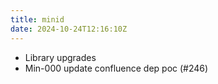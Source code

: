 ```yaml
---
title: minid
date: 2024-10-24T12:16:10Z
---
```

- Library upgrades
- Min-000 update confluence dep poc (#246)


